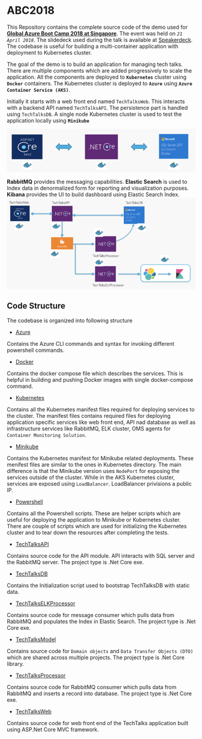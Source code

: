 # ABC2018
This Repository contains the complete source code of the demo used for **[Global Azure Boot Camp 2018 at Singapore](http://singapore.azurebootcamp.net)**. The event was held on *`21 April 2018`*. The slidedeck used during the talk is available at [Speakerdeck](https://speakerdeck.com/nileshgule/modernize-application-development-with-highly-scalable-architecture-using-docker-and-azure). The codebase is useful for building a multi-container application with deployment to Kubernetes cluster.

The goal of the demo is to build an application for managing tech talks. There are multiple components which are added progressively to scale the application. All the components are deployed to **`Kubernetes`** cluster using **`Docker`** containers. The Kubernetes cluster is deployed to **`Azure`** using **`Azure Container Service (AKS)`**.

Initially it starts with a web front end named `TechTalksWeb`. This interacts with a backend API named `TechTalksAPI`. The persistence part is handled using `TechTalksDB`. A single node Kubernetes cluster is used to test the application locally using **`Minikube`**

![v1 application overview](/Images/V1-application-overview.png)

**RabbitMQ** provides the messaging capabilities. **Elastic Search** is used to Index data in denormalized form for reporting and visualization purposes. **Kibana** provides the UI to build dashboard using Elastic Search Index.
![Final application overview](/Images/Final-Application-Overview.png)

## Code Structure

The codebase is organized into following structure

- [Azure](/Azure)

Contains the Azure CLI commands and syntax for invoking different powershell commands.

- [Docker](/Docker)

Contains the docker compose file which describes the services. This is helpful in building and pushing Docker images with single docker-compose command.

- [Kubernetes](/Kubernetes)

Contains all the Kubernetes manifest files required for deploying services to the cluster. The manifest files contains required files for deploying application specific services like web front end, API nad database as well as infrastructure services like RabbitMQ, ELK cluster, OMS agents for `Container Monitoring Solution`.

- [Minikube](/Minikube)

Contains the Kubernetes manifest for Minikube related deployments. These menifest files are similar to the ones in Kubernetes directory. The main difference is that the Minikube version uses `NodePort` for exposing the services outside of the cluster. While in the AKS Kubernetes cluster, services are exposed using `LoadBalancer`. LoadBalancer privisions a public IP.

- [Powershell](/Powershell)

Contains all the Powershell scripts. These are helper scripts which are useful for deploying the application to Minikube or Kubernetes cluster. There are couple of scripts which are used for initializing the Kubernetes cluster and to tear down the resources after completing the tests.

- [TechTalksAPI](/TechTalksAPI)

Contains source code for the API module. API interacts with SQL server and the RabbitMQ server. The project type is .Net Core exe.

- [TechTalksDB](/TechTalksDB)

Contains the Initialization script used to bootstrap TechTalksDB with static data.

- [TechTalksELKProcessor](/TechTalksELKProcessor)

Contains source code for message consumer which pulls data from RabbitMQ and populates the Index in Elastic Search. The project type is .Net Core exe.

- [TechTalksModel](/TechTalksModel)

Contains source code for `Domain objects` and `Data Transfer Objects (DTO)` which are shared across multiple projects. The project type is .Net Core library.

- [TechTalksProcessor](/TechTalksProcessor)

Contains source code for RabbitMQ consumer which pulls data from RabbitMQ and inserts a record into database. The project type is .Net Core exe.

- [TechTalksWeb](/TechTalksWeb)

Contains source code for web front end of the TechTalks application built using ASP.Net Core MVC framework.